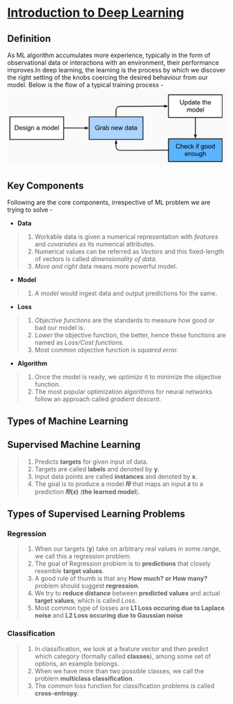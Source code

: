 # [Introduction to Deep Learning](http://d2l.ai/chapter_introduction/intro.html) 

## Definition
 As ML algorithm accumulates more experience, typically in the form of observational data or interactions with an environment, their performance improves.In deep learning, the learning is the process by which we discover the right setting of the knobs coercing the desired behaviour from our model. Below is the flow of a typical training process - <be>
 <img src="../images/training_process.png" width="550" >
 
 ## Key Components
 Following are the core components, irrespective of ML problem we are trying to solve - 
 * **Data**<br>
 >1. Workable data is given a numerical representation with *features* and *covariates* as its numerical attributes.
 >2. Numerical values can be referred as *Vectors* and this fixed-length of vectors is called *dimensionality of data.*
 >3. *More and right* data means more powerful model.
 * **Model**
 >1. *A model* would ingest data and output predictions for the same.
 * **Loss**
 >1. *Objective functions* are the standards to measure how good or bad our model is.
 >2. *Lower* the objective function, the better, hence these functions are named as *Loss/Cost functions.* 
 >3. Most common objective function is *squared error.* 
 * **Algorithm**
 >1. Once the model is ready, we *optimize* it to minimize the objective function.
 >2. The most popular optimization algorithms for neural networks follow an approach called *gradient descent*. 
 
 ## Types of Machine Learning
 ## Supervised Machine Learning
 >1. Predicts **targets** for given input of data.
 >2. Targets are called **labels** and denoted by **y**.
 >3. Input data points are called **instances** and denoted by **x**.
 >4. The goal is to produce a model  **𝑓𝜃**  that maps an input  **𝑥**  to a prediction  **𝑓𝜃(𝑥)** (**the learned model**).
 
 ## Types of Supervised Learning Problems
 ### Regression
 >1. When our targets (**y**) take on arbitrary real values in some range, we call this a regression problem.
 >2. The goal of Regression problem is to **predictions** that closely resemble **target values**.
 >3. A good rule of thumb is that any **How much? or How many?** problem should suggest **regression**.
 >4. We try to **reduce distance** between **predicted values** and actual **target values**, which is called *Loss*.
 >5. Most common type of losses are **L1 Loss occuring due to Laplace noise** and **L2 Loss occuring due to Gaussian noise**
 
 ### Classification
 >1. In classification, we look at a feature vector and then predict which category (formally called **classes**), among some set of options, an example belongs. 
 >2. When we have more than two possible classes, we call the problem **multiclass classification**. 
 >3. The common loss function for classification problems is called **cross-entropy**.
 
